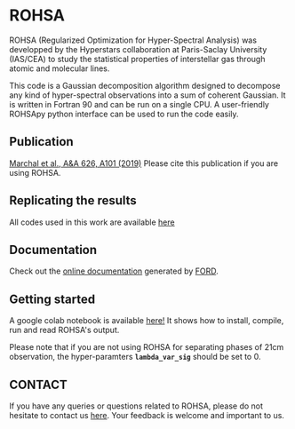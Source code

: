 # ROHSA

ROHSA (Regularized Optimization for Hyper-Spectral Analysis) was developped by the Hyperstars collaboration at Paris-Saclay University (IAS/CEA) to study the statistical properties of interstellar gas through atomic and molecular lines.

This code is a Gaussian decomposition algorithm designed to decompose any kind of hyper-spectral observations into a sum of coherent Gaussian. It is written in Fortran 90 and can be run on a single CPU. A user-friendly ROHSApy python interface can be used to run the code easily.

## Publication
[Marchal et al., A&A 626, A101 (2019)](https://ui.adsabs.harvard.edu/abs/2019A%26A...626A.101M/abstract)
Please cite this publication if you are using ROHSA. 

## Replicating the results
All codes used in this work are available [here](https://github.com/antoinemarchal/ROHSA/tree/master/publication)

## Documentation
Check out the [online documentation](https://antoinemarchal.github.io/ROHSA/lists/files.html) generated by [FORD](https://github.com/cmacmackin/ford).

## Getting started
A google colab notebook is available [here!](https://github.com/antoinemarchal/ROHSA/blob/master/ROHSApy.ipynb) It shows how to install, compile, run and read ROHSA's output.

Please note that if you are not using ROHSA for separating phases of 21cm observation, the hyper-paramters **`lambda_var_sig`** should be set to 0. 

## CONTACT 
If you have any queries or questions related to ROHSA, please do not hesitate to contact us [here](amarchal@cita.utoronto.ca). Your feedback is welcome and important to us. 


